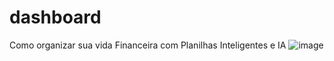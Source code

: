# dashboard
Como organizar sua vida Financeira com Planilhas Inteligentes e IA
![image](https://github.com/user-attachments/assets/82103ee2-b1f9-4a21-b1c1-c2381e45bb92)
